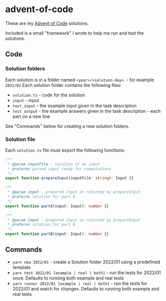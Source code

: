 # advent-of-code

These are my [Advent of Code](https://adventofcode.com) solutions.

Included is a small "framework" I wrote to help me run and test the solutions.

## Code
### Solution folders

Each solution is in a folder named `<year>/<solutuon-day>`. - for example `2022/02`
Each solution folder contains the following files:
- `solution.ts` - code for the solution
- `input` - input
- `test_input` - the example input given in the task description
- `test_output` - the example answers given in the task description - each part on a new line

See "Commands" below for creating a new solution folders.

### Solution file
Each `solution.ts` file must export the following functions:

```ts
/**
 * @param inputFile - location of an input
 * @returns parsed input ready for computations
 */
export function prepareInput(inputFile: string): Input {}

/**
 * @param input - prepared input as returned by prepareInput
 * @returns solution for part A
 */
export function partA(input: Input): number {}

/**
 * @param input - prepared input as returned by prepareInput
 * @returns solution for part B
 */
export function partB(input: Input): number {}
```

## Commands

- `yarn new 2022/01` - create a Solution folder 2022/01 using a predefined template
- `yarn test 2022/01 [example | real | both]` - run the tests for 2022/01 once. Defaults to running both example and real tests
- `yarn runner 2022/01 [example | real | both]` - run the tests for 2022/01 and watch for changes. Defaults to running both example and real tests
